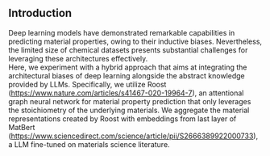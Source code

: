 ## Introduction
Deep learning models have demonstrated remarkable capabilities in predicting material properties, owing to their inductive biases.  Nevertheless, the limited size of chemical datasets presents  substantial challenges for leveraging these architectures effectively. <br> Here, we experiment with a hybrid approach that aims at integrating the architectural biases of deep learning alongside the abstract knowledge provided by LLMs. Specifically, we utilize Roost (https://www.nature.com/articles/s41467-020-19964-7), an attentional graph neural network for material property prediction that only leverages the stoichiometry of the underlying materials. We aggregate the material representations created by Roost with embeddings from last layer of MatBert (https://www.sciencedirect.com/science/article/pii/S2666389922000733), a LLM fine-tuned on materials science literature.